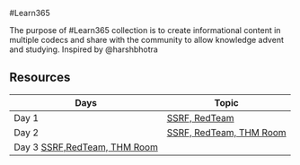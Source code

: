 
#Learn365

The purpose of #Learn365 collection is to create informational content in multiple codecs and share with the community to allow knowledge advent and studying.
Inspired by @harshbhotra



## Resources

|  Days            | Topic                                                                |
| ----------------- | ------------------------------------------------------------------ |
| Day 1 | [SSRF, RedTeam](https://github.com/Imran407704/Learn365/blob/main/Resources/Day%201%20Task.md) |
| Day 2 | [SSRF, RedTeam, THM Room](https://github.com/Imran407704/Learn365/blob/main/Resources/Day%202%20Task.md) |
|Day 3 [SSRF,RedTeam, THM Room]()|

